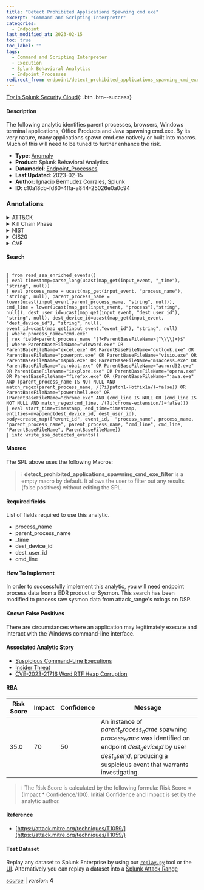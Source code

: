 ```yaml
---
title: "Detect Prohibited Applications Spawning cmd exe"
excerpt: "Command and Scripting Interpreter"
categories:
  - Endpoint
last_modified_at: 2023-02-15
toc: true
toc_label: ""
tags:
  - Command and Scripting Interpreter
  - Execution
  - Splunk Behavioral Analytics
  - Endpoint_Processes
redirect_from: endpoint/detect_prohibited_applications_spawning_cmd_exe/
---
```




[Try in Splunk Security Cloud](https://www.splunk.com/en_us/cyber-security.html){: .btn .btn--success}

#### Description

The following analytic identifies parent processes, browsers, Windows terminal applications, Office Products and Java spawning cmd.exe. By its very nature, many applications spawn cmd.exe natively or built into macros. Much of this will need to be tuned to further enhance the risk.

- **Type**: [Anomaly](https://github.com/splunk/security_content/wiki/Detection-Analytic-Types)
- **Product**: Splunk Behavioral Analytics
- **Datamodel**: [Endpoint_Processes](https://docs.splunk.com/Documentation/CIM/latest/User/EndpointProcesses)
- **Last Updated**: 2023-02-15
- **Author**: Ignacio Bermudez Corrales, Splunk
- **ID**: c10a18cb-fd80-4ffa-a844-25026e0a0c94

### Annotations
<details>
  <summary>ATT&CK</summary>

<div markdown="1">

#### [ATT&CK](https://attack.mitre.org/)

| ID          | Technique   | Tactic         |
| ----------- | ----------- |--------------- |
| [T1059](https://attack.mitre.org/techniques/T1059/) | Command and Scripting Interpreter | Execution |

</div>
</details>


<details>
  <summary>Kill Chain Phase</summary>

<div markdown="1">

* Exploitation


</div>
</details>


<details>
  <summary>NIST</summary>

<div markdown="1">

* PR.PT
* DE.CM



</div>
</details>

<details>
  <summary>CIS20</summary>

<div markdown="1">

* CIS 8



</div>
</details>

<details>
  <summary>CVE</summary>

<div markdown="1">


</div>
</details>


#### Search

```

| from read_ssa_enriched_events() 
| eval timestamp=parse_long(ucast(map_get(input_event, "_time"), "string", null)) 
| eval process_name = ucast(map_get(input_event, "process_name"), "string", null), parent_process_name = lower(ucast(input_event.parent_process_name, "string", null)), cmd_line = lower(ucast(map_get(input_event, "process"),"string", null)), dest_user_id=ucast(map_get(input_event, "dest_user_id"), "string", null), dest_device_id=ucast(map_get(input_event, "dest_device_id"), "string", null), event_id=ucast(map_get(input_event,"event_id"), "string", null) 
| where process_name="cmd.exe" 
| rex field=parent_process_name "(?<ParentBaseFileName>[^\\\\]+)$" 
| where ParentBaseFileName="winword.exe" OR ParentBaseFileName="excel.exe" OR ParentBaseFileName="outlook.exe" OR ParentBaseFileName="powerpnt.exe" OR ParentBaseFileName="visio.exe" OR ParentBaseFileName="mspub.exe" OR ParentBaseFileName="msaccess.exe" OR ParentBaseFileName="acrobat.exe" OR ParentBaseFileName="acrord32.exe" OR ParentBaseFileName="iexplore.exe" OR ParentBaseFileName="opera.exe" OR ParentBaseFileName="firefox.exe" OR (ParentBaseFileName="java.exe" AND (parent_process_name IS NOT NULL AND match_regex(parent_process_name, /(?i)patch1-Hotfix1a/)=false)) OR ParentBaseFileName="powershell.exe" OR (ParentBaseFileName="chrome.exe" AND (cmd_line IS NULL OR (cmd_line IS NOT NULL AND match_regex(cmd_line, /(?i)chrome-extension/)=false))) 
| eval start_time=timestamp, end_time=timestamp, entities=mvappend(dest_device_id, dest_user_id), body=create_map(["event_id", event_id,  "process_name", process_name, "parent_process_name", parent_process_name, "cmd_line", cmd_line, "ParentBaseFileName", ParentBaseFileName]) 
| into write_ssa_detected_events()
```

#### Macros
The SPL above uses the following Macros:

> :information_source:
> **detect_prohibited_applications_spawning_cmd_exe_filter** is a empty macro by default. It allows the user to filter out any results (false positives) without editing the SPL.



#### Required fields
List of fields required to use this analytic.
* process_name
* parent_process_name
* _time
* dest_device_id
* dest_user_id
* cmd_line



#### How To Implement
In order to successfully implement this analytic, you will need endpoint process data from a EDR product or Sysmon. This search has been modified to process raw sysmon data from attack_range&#39;s nxlogs on DSP.
#### Known False Positives
There are circumstances where an application may legitimately execute and interact with the Windows command-line interface.

#### Associated Analytic Story
* [Suspicious Command-Line Executions](/stories/suspicious_command-line_executions)
* [Insider Threat](/stories/insider_threat)
* [CVE-2023-21716 Word RTF Heap Corruption](/stories/cve-2023-21716_word_rtf_heap_corruption)




#### RBA

| Risk Score  | Impact      | Confidence   | Message      |
| ----------- | ----------- |--------------|--------------|
| 35.0 | 70 | 50 | An instance of $parent_process_name$ spawning $process_name$ was identified on endpoint $dest_device_id$ by user $dest_user_id$, producing a suspicious event that warrants investigating. |


> :information_source:
> The Risk Score is calculated by the following formula: Risk Score = (Impact * Confidence/100). Initial Confidence and Impact is set by the analytic author.


#### Reference

* [https://attack.mitre.org/techniques/T1059/](https://attack.mitre.org/techniques/T1059/)



#### Test Dataset
Replay any dataset to Splunk Enterprise by using our [`replay.py`](https://github.com/splunk/attack_data#using-replaypy) tool or the [UI](https://github.com/splunk/attack_data#using-ui).
Alternatively you can replay a dataset into a [Splunk Attack Range](https://github.com/splunk/attack_range#replay-dumps-into-attack-range-splunk-server)




[*source*](https://github.com/splunk/security_content/tree/develop/detections/endpoint/detect_prohibited_applications_spawning_cmd_exe.yml) \| *version*: **4**